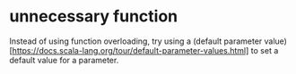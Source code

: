 # unnecessary function

Instead of using function overloading, try using a (default parameter value)[https://docs.scala-lang.org/tour/default-parameter-values.html] to set a default value for a parameter.
